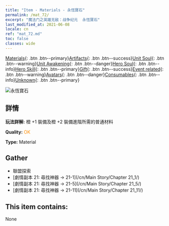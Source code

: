 ```yaml
---
title: "Item - Materials - 永恆寶石"
permalink: /mat_72/
excerpt: "魔法门之英雄无敌：战争纪元  永恆寶石"
last_modified_at: 2021-06-08
locale: cn
ref: "mat_72.md"
toc: false
classes: wide
---
```

 [Materials](/ItemsCN/){: .btn .btn--primary}[Artifacts](/ItemsCN/Artifacts/){: .btn .btn--success}[Unit Soul](/ItemsCN/UnitSoul/){: .btn .btn--warning}[Unit Awakening](/ItemsCN/UnitAwakening/){: .btn .btn--danger}[Hero Soul](/ItemsCN/HeroSoul/){: .btn .btn--info}[Hero Skill](/ItemsCN/HeroSkill/){: .btn .btn--primary}[Gift](/ItemsCN/Gift/){: .btn .btn--success}[Event related](/ItemsCN/Events/){: .btn .btn--warning}[Avatars](/ItemsCN/Avatars/){: .btn .btn--danger}[Consumables](/ItemsCN/Consumables/){: .btn .btn--info}[Unknown](/ItemsCN/Unknown/){: .btn .btn--primary}

 ![永恆寶石](/images/t/i_cailiao_baoshi3.png)

## 詳情
 **玩法詳解:** 橙 +1 裝備及橙 +2 裝備進階所需的普通材料

 **Quality:** <span style="color: #FF8C00">OK</span>

 **Type:** Material

## Gather

*    聯盟探索 
*    [劇情副本 21: 尋找神器 -> 21-1](/cn/Main Story/Chapter 21_1/) 
*    [劇情副本 21: 尋找神器 -> 21-5](/cn/Main Story/Chapter 21_5/) 
*    [劇情副本 21: 尋找神器 -> 21-11](/cn/Main Story/Chapter 21_11/) 

## This item contains:

  None

